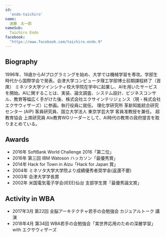 ```yaml
---
id:
  'endo-taichiro'
name:
  遠藤　太一郎
nameSub:
  Taichiro Endo
facebook:
  "https://www.facebook.com/taichiro.endo.9"
---
```

## Biography
1996年、18歳からAIプログラミングを始め、大学では機械学習を専攻。学部生時代から国際学会で発表。会津大学コンピュータ理工学部博士前期課程終了（首席）
ミネソタ大学ツインシティ校大学院在学中に起業し、AIを用いたサービスを開始。AIに関することは、実装、論文調査、システム設計、ビジネスコンサル、教育等幅広く手がけた後、株式会社エクサインテリジェンス（現・株式会社エクサウィザーズ）に参画。執行役員に就任。
理化学研究所 革新知能統合研究センター (AIP) 客員研究員、国立大学法人 東京学芸大学 客員准教授を兼任。
超教育協会 上席研究員 AIx教育WGリーダーとして、AI時代の教育の政府提言を取りまとめている。
## Awards
- 2016年 SoftBank World Challenge 2016「第二位」
- 2016年 第三回 IBM Watoson ハッカソン「最優秀賞」
- 2014年 Hack for Town in Aizu「Hack for Japan 賞」
- 2004年 ミネソタ大学大学院より成績優秀者奨学金(返還不要)
- 2003年 会津大学学長賞
- 2002年 米国電気電子学会(IEEE)仙台 支部学生賞「最優秀論文賞」
## Activity in WBA
- 2017年3月 第22回 全脳アーキテクチャ若手の会勉強会 カジュアルトーク 講演
- 2018年4月 第34回 WBA若手の会勉強会「実世界応用のための深層学習」with エクサウィザーズ
